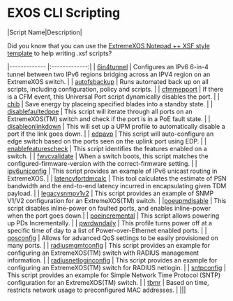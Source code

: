 # EXOS CLI Scripting
|Script Name|Description|

Did you know that you can use the [ExtremeXOS Notepad ++ XSF style template](npp_style_template/README.md) to help writing .xsf scripts?

|------------- |:-------------:|
| [6in4tunnel](6in4tunnel)      | Configures an IPv6 6-in-4 tunnel between two IPv6 regions bridging across an IPV4 region on an ExtremeXOS switch. |
| [autofsbackup](autofsbackup)      | Runs automated back up on all scripts, including configuration, policy and scripts. |
| [cfmmepport](cfmmepport)      | If there is a CFM event, this Universal Port script dynamically disables the port. |
| [chib](chib)      | Save energy by placeing specified blades into a standby state. |
| [disablefaultedpoe](disablefaultedpoe) | This script will iterate through all ports on an ExtremeXOS(TM) switch and check if the port is in a PoE fault state. |
| [disableonlinkdown](disableonlinkdown)	| This will set up a UPM profile to automatically disable a port if the link goes down. |
| [edpavp](edpavp)      | This script will auto-configure an edge switch based on the ports seen on the uplink port using EDP. |
| [enablefeaturescheck](enablefeaturescheck)      | This script identifies the features enabled on a switch. |
| [fwvcvalidate](fwvcvalidate)      | When a switch boots, this script matches the configured-firmware-version with the correct-firmware setting. |
| [ipv6uniconfig](ipv6uniconfig)      | This script provides an example of IPv6 unicast routing in ExtremeXOS. |
| [latencyfortdmcalc](latencyfortdmcalc)      | This tool calculates the estimate of PSN bandwidth and the end-to-end latency incurred in encapsulating given TDM payload. |
| [legacysnmpv1v2](legacysnmpv1v2)      | This script provides an example of SNMP V1/V2 configuration for an ExtremeXOS(TM) switch. |
|[poeupmdisable](poeupmdisable) | This script disables inline-power on faulted ports, and enables inline-power when the port goes down.|
| [poeincremental](poeincremental)      | This script allows powering up PDs Incrementally. |
| [pwrdwndaily](pwrdwndaily)      | This profile turns power off at a specific time of day to a list of Power-over-Ethernet enabled ports. |
| [qosconfig](qosconfig)      | Allows for advanced QoS settings to be easily provisioned on many ports. |
| [radiusmgmtconfig](radiusmgmtconfig)      | This script provides an example for configuring an ExtremeXOS(TM) switch with RADIUS management information. |
| [radiusnetloginconfig](radiusnetloginconfig)      | This script provides an example for configuring an ExtremeXOS(TM) switch for RADIUS netlogin. |
| [sntpconfig](sntpconfig)      | This script provides an example for Simple Network Time Protocol (SNTP) configuration for an ExtremeXOS(TM) switch. |
| [tbmr](tbmr)      | Based on time, restricts network usage to preconfigured MAC addresses. |
|||
